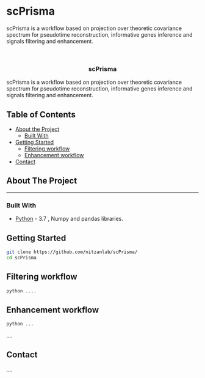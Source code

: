 # scPrisma
scPrisma is a workflow based on projection over theoretic covariance spectrum for pseudotime reconstruction, informative genes inference and signals filtering and enhancement. 

<br />
<p align="center">

  <h3 align="center">scPrisma</h3>

  <p>
scPrisma is a workflow based on projection over theoretic covariance spectrum for pseudotime reconstruction, informative genes inference and signals filtering and enhancement. 
    <br />
  </p>
</p>



<!-- TABLE OF CONTENTS -->
## Table of Contents

* [About the Project](#about-the-project)
  * [Built With](#built-with)
* [Getting Started](#getting-started)
  * [Filtering workflow](#filtering-workflow)
  * [Enhancement workflow](#enhancement-workflow)
* [Contact](#contact)



<!-- ABOUT THE PROJECT -->
## About The Project
---

### Built With
* [Python](https://www.python.org/) - 3.7 , Numpy and pandas libraries. 



<!-- GETTING STARTED -->
## Getting Started

```sh
git clone https://github.com/nitzanlab/scPrisma/
cd scPrisma
```

## Filtering workflow

```sh
python ....
```
## Enhancement workflow
```sh
python ...
```
....


<!-- CONTACT -->
## Contact
....
